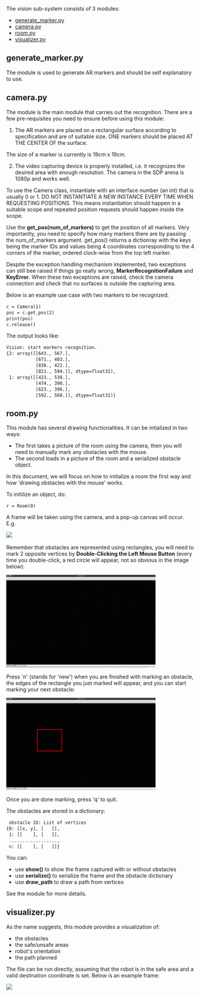 The vision sub-system consists of 3 modules:

 - [generate_marker.py](#generate_markerpy)
 - [camera.py](#camerapy)
 - [room.py](#roompy)
 - [visualizer.py](#visualizerpy)



## generate_marker.py

The module is used to generate AR markers and should be self explanatory to use.


## camera.py 
The module is the main module that carries out the recognition. There are a few pre-requisites you
need to ensure before using this module:

1. The AR markers are placed on a rectangular surface according to specification and are of suitable size.
ONE markers should be placed AT THE CENTER OF the surface.

The size of a marker is currently is 19cm x 19cm.

2. The video capturing device is properly installed, i.e. it recognizes the desired area with enough
resolution. The camera in the SDP arena is 1080p and works well.

To use the Camera class, instantiate with an interface number (an int) that is usually 0 or 1.
DO NOT INSTANTIATE A NEW INSTANCE EVERY TIME WHEN REQUESTING POSITIONS.
This means instantiation should happen in a suitable scope and repeated position requests should
happen inside the scope.

Use the **get_pos(num_of_markers)** to get the position of all markers. Very importantly, you need to specify how many markers there are by passing the num_of_markers argument. get_pos() returns a dictionray with the keys being the marker IDs and values being 4 coordinates corresponding to the 4 corners of the marker, ordered clock-wise from the top left marker.

Despite the exception handling mechanism implemented, two exceptions can still bee raised if things go really wrong, **MarkerRecognitionFailure** and **KeyError**. When these two exceptions are raised, check the camera connection and check that no surfaces is outside the capturing area.

Below is an example use case with two markers to be recognized:
```
c = Camera(1)
pos = c.get_pos(2)
print(pos)
c.release()
```
The output looks like:
```
Vision: start markers recognition.
{2: array([[643., 567.],
           [671., 403.],
           [836., 422.],
           [821., 594.]], dtype=float32), 
 1: array([[423., 538.],
           [474., 390.],
           [623., 396.],
           [592., 560.]], dtype=float32)}
```

## room.py
This module has several drawing functionalities. It can be intialized in two ways:

 - The first takes a picture of the room using the camera, then you will need to manually mark any obstacles with the mouse.
 - The second loads in a picture of the room and a serialized obstacle object. 

In this document, we will focus on how to initialize a room the first way and how 'drawing obstacles with the mouse' works. 

To initilize an object, do:
```
r = Room(0)         
```
A frame will be taken using the camera, and a pop-up canvas will occur. E.g.

<img src="saved/mo1.png" width="400"/>

Remember that obstacles are represented using rectangles, you will need to mark 2 opposite vertices by **Double-Clicking the Left Mouse Button** (every time you double-click, a red circle will appear, not so obvious in the image below):

<img src="saved/mo2.png" width="400"/>

Press 'n' (stands for 'new') when you are finished with marking an obstacle, the edges of the rectangle you just marked will appear, and you can start marking your next obstacle:

<img src="saved/mo3.png" width="400"/>

Once you are done marking, press 'q' to quit. 

The obstacles are stored in a dictionary:
```
 obstacle ID: List of vertices
{0: [[x, y], [   ]],
 1: [[    ], [   ]],
 ..................,
 n: [[    ], [   ]]}
```

You can:

 - use  **show()** to show the frame captured with or without obstacles
 - use **serialize()** to serialize the frame and the obstacle dictionary
 - use **draw_path** to draw a path from vertices

See the module for more details.

## visualizer.py

As the name suggests, this module provides a visualization of:

 - the obstacles
 - the safe/unsafe areas
 - robot's orientation
 - the path planned 

The file can be run directly, assuming that the robot is in the safe area and a valid destination coordinate is set. Below is an example frame:

<img src="saved/visualizer_example.png" width="400"/>

